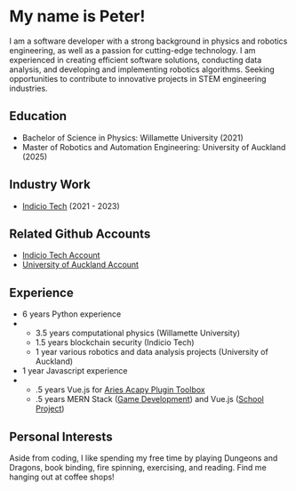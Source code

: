 # My name is Peter! 
I am a software developer with a strong background in physics and robotics engineering, as well as a passion for cutting-edge technology. 
I am experienced in creating efficient software solutions, conducting data analysis, and developing and implementing robotics algorithms. 
Seeking opportunities to contribute to innovative projects in STEM engineering industries.

## Education
- Bachelor of Science in Physics: Willamette University (2021)
- Master of Robotics and Automation Engineering: University of Auckland (2025)

## Industry Work
- [Indicio Tech](https://indicio.tech/) (2021 - 2023)

## Related Github Accounts
- [Indicio Tech Account](https://github.com/PeterStrob)
- [University of Auckland Account](https://github.com/Peterrrrrrrrrrrrrr)

## Experience
- 6 years Python experience
- - 3.5 years computational physics (Willamette University)
  - 1.5 years blockchain security (Indicio Tech)
  - 1 year various robotics and data analysis projects (University of Auckland)
 - 1 year Javascript experience
 - - .5 years Vue.js for [Aries Acapy Plugin Toolbox](https://github.com/hyperledger-archives/aries-acapy-plugin-toolbox)
   - .5 years MERN Stack ([Game Development](https://github.com/Meowiarty-Games/Purrlock-Holme-s-Cryptography-Agency)) and Vue.js ([School Project](https://github.com/UOA-CS732-SE750-Students-2024/cs732-assignment-Peterrrrrrrrrrrrrr))
  
## Personal Interests 
Aside from coding, I like spending my free time by playing Dungeons and Dragons, book binding, fire spinning, exercising, and reading. Find me hanging out at coffee shops!
